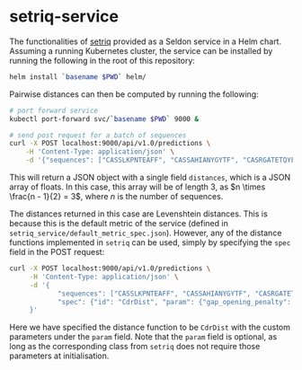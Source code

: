 # setriq-service

The functionalities of [setriq](https://github.com/BenTenmann/setriq) provided as a Seldon service in a Helm chart.
Assuming a running Kubernetes cluster, the service can be installed by running the following in the root of this
repository:

```bash
helm install `basename $PWD` helm/
```

Pairwise distances can then be computed by running the following:

```bash
# port forward service
kubectl port-forward svc/`basename $PWD` 9000 &

# send post request for a batch of sequences
curl -X POST localhost:9000/api/v1.0/predictions \
    -H 'Content-Type: application/json' \
    -d '{"sequences": ["CASSLKPNTEAFF", "CASSAHIANYGYTF", "CASRGATETQYF"]}'
```

This will return a JSON object with a single field `distances`, which is a JSON array of floats. In this case, this
array will be of length 3, as $n \times \frac{n - 1}{2} = 3$, where $n$ is the number of sequences.

The distances returned in this case are Levenshtein distances. This is because this is the default metric of the
service (defined in `setriq_service/default_metric_spec.json`). However, any of the distance functions implemented in
`setriq` can be used, simply by specifying the `spec` field in the POST request:

```bash
curl -X POST localhost:9000/api/v1.0/predictions \
     -H 'Content-Type: application/json' \
     -d '{
            "sequences": ["CASSLKPNTEAFF", "CASSAHIANYGYTF", "CASRGATETQYF"],
            "spec": {"id": "CdrDist", "param": {"gap_opening_penalty": 5.0, "gap_extension_penalty": 2.0}}
     }'
```

Here we have specified the distance function to be `CdrDist` with the custom parameters under the `param` field. Note
that the `param` field is optional, as long as the corresponding class from `setriq` does not require those parameters
at initialisation.
